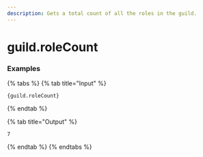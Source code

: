 ```yaml
---
description: Gets a total count of all the roles in the guild.
---
```


# guild.roleCount

### Examples

{% tabs %}
{% tab title="Input" %}
```text
{guild.roleCount}
```
{% endtab %}

{% tab title="Output" %}
```text
7
```
{% endtab %}
{% endtabs %}